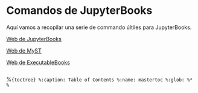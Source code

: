 # Comandos de JupyterBooks

Aquí vamos a recopilar una serie de commando últiles para JupyterBooks.

[Web de JupyterBooks](https://jupyterbook.org/en/stable/intro.html)

[Web de MyST](https://myst-parser.readthedocs.io/en/latest/index.html)

[Web de ExecutableBooks](https://executablebooks.org/en/latest/)


```{tableofcontents}
```

%```{toctree}
%:caption: Table of Contents
%:name: mastertoc
%:glob:
%*
%```